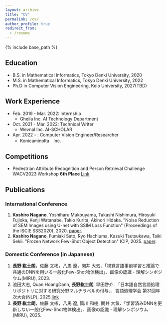 ```yaml
---
layout: archive
title: "CV"
permalink: /cv/
author_profile: true
redirect_from:
  - /resume
---
```


{% include base_path %}

## Education
- B.S. in Mathematical Informatics, Tokyo Denki University, 2020
- M.S. in Mathematical Informatics, Tokyo Denki University, 2022
- Ph.D in Computer Vision Engineering, Keio University, 2027(TBD)

## Work Experience
* Feb. 2019 - Mar. 2022: Internship
  * Ghelia Inc. AI Technology Department
* Oct. 2021 - Mar. 2022: Technical Writer
  * Wevnal Inc. AI-SCHOLAR
* Apr. 2022 - : Computer Vision Engineer/Researcher
  * Konicaminolta　Inc.

## Competitions
- Pedestrian Attribute Recognition and Person Retrieval Challenge WACV2023 Workshop  <b>6th Place </b> [Link](https://chalearnlap.cvc.uab.es/challenge/52/description/)

## Publications
### International Conference
1. **Koshiro Nagano**, Yoshiharu Mukouyama, Takashi Nishimura, Hiroyuki Fujioka, Kenji Watanabe, Takio Kurita, Akinori Hidaka. "Noise Reduction of SEM Images using U-net with SSIM Loss Function" (Proceedings of the ISCIE SSS2020), 2020. [paper](https://www.jstage.jst.go.jp/article/sss/2021/0/2021_65/_article/-char/ja/).
2. **Koshiro Nagano**, Fumiaki Sato, Ryo Hachiuma, Kazuki Tsutsukawa, Taiki Sekii. "Frozen Network Few-Shot Object Detection" ICIP, 2025. [paper](https://www.konicaminolta.com/global-en/newsroom/topics/2025/0718-01-01.html).

### Domestic Conference (in Japanese)
1. **長野 紘士朗**，佐藤 文彬，八馬 遼，関井 大気．「視覚言語事前学習と推論で共通のDNNを用いる一般化Few-Shot物体検出」．画像の認識・理解シンポジウム(MIRU), 2023.
2. 池田大志, Quan HoangDanh, **長野紘士朗**, 早田啓介. 「日本語自然言語処理リポジトリに対する研究分野マルチラベルの付与」．言語処理学会 第31回年次大会(NLP), 2025.[link](https://www.anlp.jp/proceedings/annual_meeting/2025/pdf_dir/Q6-11.pdf)
3. **長野 紘士朗**，佐藤 文彬，八馬 遼, 筒川 和樹, 関井 大気．「学習済みDNNを更新しない一般化Few-Shot物体検出」．画像の認識・理解シンポジウム(MIRU), 2025.
